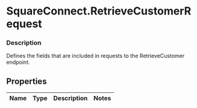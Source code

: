 # SquareConnect.RetrieveCustomerRequest

### Description

Defines the fields that are included in requests to the RetrieveCustomer endpoint.

## Properties
Name | Type | Description | Notes
------------ | ------------- | ------------- | -------------


